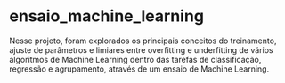 # ensaio_machine_learning
Nesse projeto, foram explorados os principais conceitos do treinamento,  ajuste de parâmetros e limiares entre overfitting e underfitting de vários  algoritmos de Machine Learning dentro das tarefas de classificação,  regressão e agrupamento, através de um ensaio de Machine Learning.
